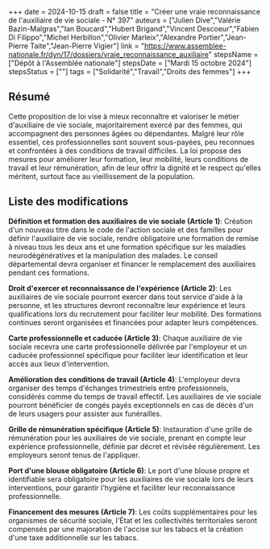 +++
date = 2024-10-15
draft = false
title = "Créer une vraie reconnaissance de l'auxiliaire de vie sociale - N° 397"
auteurs = ["Julien Dive","Valérie Bazin-Malgras","Ian Boucard","Hubert Brigand","Vincent Descoeur","Fabien Di Filippo","Michel Herbillon","Olivier Marleix","Alexandre Portier","Jean-Pierre Taite","Jean-Pierre Vigier"]
link = "https://www.assemblee-nationale.fr/dyn/17/dossiers/vraie_reconnaissance_auxiliaire"
stepsName = ["Dépôt à l'Assemblée nationale"]
stepsDate = ["Mardi 15 octobre 2024"]
stepsStatus = [""]
tags = ["Solidarité","Travail","Droits des femmes"]
+++

## Résumé

Cette proposition de loi vise à mieux reconnaître et valoriser le métier d'auxiliaire de vie sociale, majoritairement exercé par des femmes, qui accompagnent des personnes âgées ou dépendantes. Malgré leur rôle essentiel, ces professionnelles sont souvent sous-payées, peu reconnues et confrontées à des conditions de travail difficiles. La loi propose des mesures pour améliorer leur formation, leur mobilité, leurs conditions de travail et leur rémunération, afin de leur offrir la dignité et le respect qu'elles méritent, surtout face au vieillissement de la population.

## Liste des modifications

**Définition et formation des auxiliaires de vie sociale (Article 1)**: Création d'un nouveau titre dans le code de l'action sociale et des familles pour définir l'auxiliaire de vie sociale, rendre obligatoire une formation de remise à niveau tous les deux ans et une formation spécifique sur les maladies neurodégénératives et la manipulation des malades. Le conseil départemental devra organiser et financer le remplacement des auxiliaires pendant ces formations.

**Droit d'exercer et reconnaissance de l'expérience (Article 2)**: Les auxiliaires de vie sociale pourront exercer dans tout service d'aide à la personne, et les structures devront reconnaître leur expérience et leurs qualifications lors du recrutement pour faciliter leur mobilité. Des formations continues seront organisées et financées pour adapter leurs compétences.

**Carte professionnelle et caducée (Article 3)**: Chaque auxiliaire de vie sociale recevra une carte professionnelle délivrée par l'employeur et un caducée professionnel spécifique pour faciliter leur identification et leur accès aux lieux d'intervention.

**Amélioration des conditions de travail (Article 4)**: L'employeur devra organiser des temps d'échanges trimestriels entre professionnels, considérés comme du temps de travail effectif. Les auxiliaires de vie sociale pourront bénéficier de congés payés exceptionnels en cas de décès d'un de leurs usagers pour assister aux funérailles.

**Grille de rémunération spécifique (Article 5)**: Instauration d'une grille de rémunération pour les auxiliaires de vie sociale, prenant en compte leur expérience professionnelle, définie par décret et révisée régulièrement. Les employeurs seront tenus de l'appliquer.

**Port d'une blouse obligatoire (Article 6)**: Le port d'une blouse propre et identifiable sera obligatoire pour les auxiliaires de vie sociale lors de leurs interventions, pour garantir l'hygiène et faciliter leur reconnaissance professionnelle.

**Financement des mesures (Article 7)**: Les coûts supplémentaires pour les organismes de sécurité sociale, l'État et les collectivités territoriales seront compensés par une majoration de l'accise sur les tabacs et la création d'une taxe additionnelle sur les tabacs.
